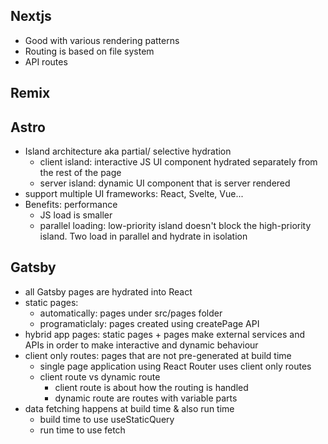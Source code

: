 ## Nextjs

- Good with various rendering patterns
- Routing is based on file system
- API routes

## Remix

## Astro

- Island architecture aka partial/ selective hydration
  - client island: interactive JS UI component hydrated separately from the rest of the page
  - server island: dynamic UI component that is server rendered
- support multiple UI frameworks: React, Svelte, Vue...
- Benefits: performance
  - JS load is smaller
  - parallel loading: low-priority island doesn't block the high-priority island. Two load in parallel and hydrate in isolation

## Gatsby

- all Gatsby pages are hydrated into React
- static pages:
  - automatically: pages under src/pages folder
  - programaticlaly: pages created using createPage API
- hybrid app pages: static pages + pages make external services and APIs in order to make interactive and dynamic behaviour
- client only routes: pages that are not pre-generated at build time
  - single page application using React Router uses client only routes
  - client route vs dynamic route
    - client route is about how the routing is handled
    - dynamic route are routes with variable parts
- data fetching happens at build time & also run time
  - build time to use useStaticQuery
  - run time to use fetch
